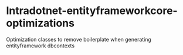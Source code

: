 # Intradotnet-entityframeworkcore-optimizations
Optimization classes to remove boilerplate when generating entityframework dbcontexts
